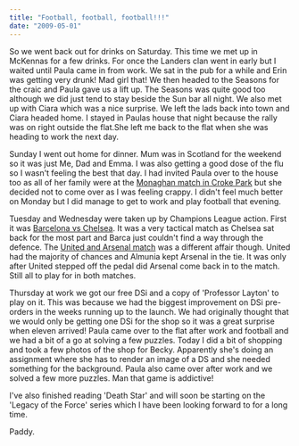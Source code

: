 ```yaml
---
title: "Football, football, football!!!"
date: "2009-05-01"
---
```

So we went back out for drinks on Saturday. This time we met up in McKennas for a few drinks. For once the Landers clan went in early but I waited until Paula came in from work. We sat in the pub for a while and Erin was getting very drunk! Mad girl that! We then headed to the Seasons for the craic and Paula gave us a lift up. The Seasons was quite good too although we did just tend to stay beside the Sun bar all night. We also met up with Ciara which was a nice surprise. We left the lads back into town and Ciara headed home. I stayed in Paulas house that night because the rally was on right outside the flat.She left me back to the flat when she was heading to work the next day.

Sunday I went out home for dinner. Mum was in Scotland for the weekend so it was just Me, Dad and Emma. I was also getting a good dose of the flu so I wasn't feeling the best that day. I had invited Paula over to the house too as all of her family were at the [Monaghan match in Croke Park](http://www.rte.ie/sport/gaa/championship/2009/0426/cork_monaghan.html) but she decided not to come over as I was feeling crappy. I didn't feel much better on Monday but I did manage to get to work and play football that evening.

Tuesday and Wednesday were taken up by Champions League action. First it was [Barcelona vs Chelsea](http://www.rte.ie/sport/soccer/2009/0428/barcelona_chelsea1.html). It was a very tactical match as Chelsea sat back for the most part and Barca just couldn't find a way through the defence. The [United and Arsenal match](http://www.rte.ie/sport/soccer/2009/0429/manchesterutd_arsenal.html) was a different affair though. United had the majority of chances and Almunia kept Arsenal in the tie. It was only after United stepped off the pedal did Arsenal come back in to the match. Still all to play for in both matches.



Thursday at work we got our free DSi and a copy of 'Professor Layton' to play on it. This was because we had the biggest improvement on DSi pre-orders in the weeks running up to the launch. We had originally thought that we would only be getting one DSi for the shop so it was a great surprise when eleven arrived! Paula came over to the flat after work and football and we had a bit of a go at solving a few puzzles. Today I did a bit of shopping and took a few photos of the shop for Becky. Apparently she's doing an assignment where she has to render an image of a DS and she needed something for the background. Paula also came over after work and we solved a few more puzzles. Man that game is addictive!

I've also finished reading 'Death Star' and will soon be starting on the 'Legacy of the Force' series which I have been looking forward to for a long time.

Paddy.